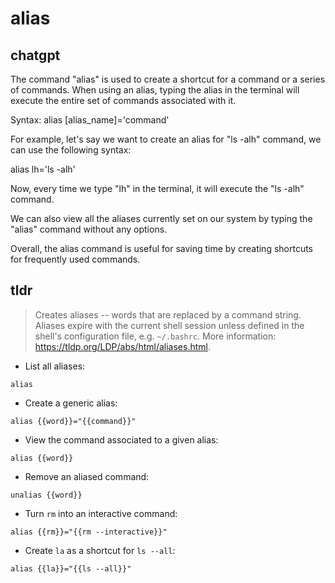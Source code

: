 # alias 
## chatgpt 
The command "alias" is used to create a shortcut for a command or a series of commands. When using an alias, typing the alias in the terminal will execute the entire set of commands associated with it.

Syntax:
alias [alias_name]='command'

For example, let's say we want to create an alias for "ls -alh" command, we can use the following syntax:

alias lh='ls -alh'

Now, every time we type "lh" in the terminal, it will execute the "ls -alh" command.

We can also view all the aliases currently set on our system by typing the "alias" command without any options.

Overall, the alias command is useful for saving time by creating shortcuts for frequently used commands. 

## tldr 
 
> Creates aliases -- words that are replaced by a command string.
> Aliases expire with the current shell session unless defined in the shell's configuration file, e.g. `~/.bashrc`.
> More information: <https://tldp.org/LDP/abs/html/aliases.html>.

- List all aliases:

`alias`

- Create a generic alias:

`alias {{word}}="{{command}}"`

- View the command associated to a given alias:

`alias {{word}}`

- Remove an aliased command:

`unalias {{word}}`

- Turn `rm` into an interactive command:

`alias {{rm}}="{{rm --interactive}}"`

- Create `la` as a shortcut for `ls --all`:

`alias {{la}}="{{ls --all}}"`

